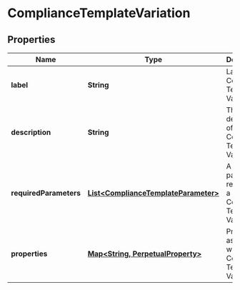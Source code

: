 

# ComplianceTemplateVariation


## Properties

| Name | Type | Description | Notes |
|------------ | ------------- | ------------- | -------------|
|**label** | **String** | Label of a Compliance Template Variation |  |
|**description** | **String** | The description of the Compliance Template Variation |  |
|**requiredParameters** | [**List&lt;ComplianceTemplateParameter&gt;**](ComplianceTemplateParameter.md) | A parameter required by a Compliance Template Variation |  |
|**properties** | [**Map&lt;String, PerpetualProperty&gt;**](PerpetualProperty.md) | Properties associated with the Compliance Template Variation |  |



